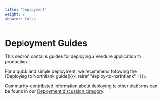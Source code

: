 ```yaml
---
title: "Deployment"
weight: 2
showtoc: false
---
```

 
# Deployment Guides

This section contains guides for deploying a Vendure application to production.

For a quick and simple deployment, we recommend following the [Deploying to Northflank guide]({{< relref "deploy-to-northflank" >}}).

Community-contributed information about deploying to other platforms can be found in our [Deployment discussion category](https://github.com/vendure-ecommerce/vendure/discussions/categories/deployment).
